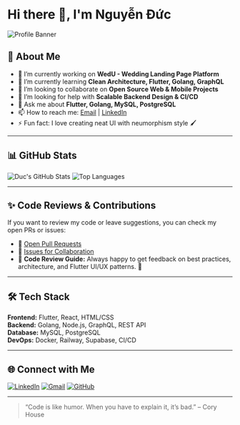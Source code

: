 # Hi there 👋, I'm Nguyễn Đức

![Profile Banner](https://user-images.githubusercontent.com/duc2407/banner-placeholder.png) <!-- bạn có thể thay bằng ảnh của riêng bạn -->

## 🚀 About Me
- 🔭 I’m currently working on **WedU - Wedding Landing Page Platform**
- 🌱 I’m currently learning **Clean Architecture, Flutter, Golang, GraphQL**
- 👯 I’m looking to collaborate on **Open Source Web & Mobile Projects**
- 🤔 I’m looking for help with **Scalable Backend Design & CI/CD**
- 💬 Ask me about **Flutter, Golang, MySQL, PostgreSQL**
- 📫 How to reach me: [Email](mailto:duc2407@gmail.com) | [LinkedIn](https://linkedin.com/in/duc2407)
- ⚡ Fun fact: I love creating neat UI with neumorphism style 🖌️

---

## 📊 GitHub Stats

<!-- GitHub stats cards -->
![Duc's GitHub Stats](https://github-readme-stats.vercel.app/api?username=duc2407&show_icons=true&theme=radical)
![Top Languages](https://github-readme-stats.vercel.app/api/top-langs/?username=duc2407&layout=compact&theme=radical)

---

## ✨ Code Reviews & Contributions
If you want to review my code or leave suggestions, you can check my open PRs or issues:

- 🔹 [Open Pull Requests](https://github.com/duc2407/wedding-for-you/pulls)
- 🔹 [Issues for Collaboration](https://github.com/duc2407/wedding-for-you/issues)
- 🔹 **Code Review Guide:** Always happy to get feedback on best practices, architecture, and Flutter UI/UX patterns. 📝

---

## 🛠️ Tech Stack
**Frontend:** Flutter, React, HTML/CSS  
**Backend:** Golang, Node.js, GraphQL, REST API  
**Database:** MySQL, PostgreSQL  
**DevOps:** Docker, Railway, Supabase, CI/CD  

---

## 🌐 Connect with Me
[![LinkedIn](https://img.shields.io/badge/LinkedIn-0077B5?style=flat&logo=linkedin&logoColor=white)](https://linkedin.com/in/duc2407)
[![Gmail](https://img.shields.io/badge/Gmail-D14836?style=flat&logo=gmail&logoColor=white)](mailto:duc2407@gmail.com)
[![GitHub](https://img.shields.io/badge/GitHub-181717?style=flat&logo=github&logoColor=white)](https://github.com/duc2407)

---

> “Code is like humor. When you have to explain it, it’s bad.” – Cory House
